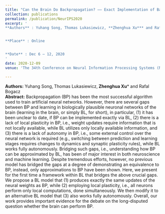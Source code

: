 ```yaml
---
title: "Can the Brain Do Backpropagation? —— Exact Implementation of Backpropagation in Predictive Coding Networks"
collection: publications
permalink: /publication/NeurIPS2020
excerpt: '
**Authors** : Yuhang Song‚ Thomas Lukasiewicz‚ **Zhenghua Xu*** and Rafal Bogacz


**Place** : Online


**Date** : Dec 6 – 12, 2020
'
date: 2020-12-09
venue: 'The 34th Conference on Neural Information Processing Systems (NeurIPS)'

---
```

**Authors:** Yuhang Song‚ Thomas Lukasiewicz‚ **Zhenghua Xu*** and Rafal Bogacz  
**Abstract:** Backpropagation (BP) has been the most successful algorithm used to train artificial neural networks. However, there are several gaps between BP and learning in biologically plausible neuronal networks of the brain (learning in the brain, or simply BL, for short), in particular, (1) it has been unclear to date, if BP can be implemented exactly via BL, (2) there is a lack of local plasticity in BP, i.e., weight updates require information that is not locally available, while BL utilizes only locally available information, and (3) there is a lack of autonomy in BP, i.e., some external control over the neural network is required (e.g., switching between prediction and learning stages requires changes to dynamics and synaptic plasticity
rules), while BL works fully autonomously. Bridging such gaps, i.e., understanding how BP can be approximated by BL, has been of major interest in both neuroscience and machine learning. Despite tremendous efforts, however, no previous model has bridged the gaps at a degree of demonstrating an equivalence to BP, instead, only approximations to BP have been shown. Here, we present for the first time a framework within BL that bridges the above crucial gaps. We propose a BL model that (1) produces exactly the same updates of the neural weights as BP, while (2) employing local plasticity, i.e., all neurons perform only local computations, done simultaneously. We then modify it to an alternative BL model that (3) also works fully autonomously. Overall, our work provides important evidence for the debate on the long-disputed question whether the brain can perform BP.
